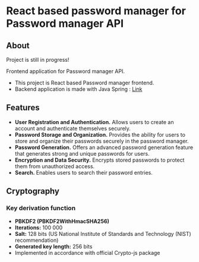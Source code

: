 # React based password manager for Password manager API

## About
Project is still in progress!

Frontend application for Password manager API.

- This project is React based Password manager frontend.
- Backend application is made with Java Spring : [Link](https://github.com/bro256/bg.manager)

## Features
- **User Registration and Authentication.** Allows users to create an account and authenticate themselves securely.
- **Password Storage and Organization.** Provides the ability for users to store and organize their passwords securely in the password manager.
- **Password Generation.** Offers an advanced password generation feature that generates strong and unique passwords for users.
- **Encryption and Data Security.** Encrypts stored passwords to protect them from unauthorized access.
- **Search.** Enables users to search their password entries.

## Cryptography
### Key derivation function
- **PBKDF2 (PBKDF2WithHmacSHA256)**
- **Iterations:** 100 000
- **Salt:** 128 bits (US National Institute of Standards and Technology (NIST) recommendation)
- **Generated key length:** 256 bits
- Implemented in accordance with official Crypto-js package

